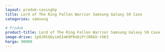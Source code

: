 ```yaml
---
layout: produk-casinghp
title: Lord of The Ring Fallen Warrior Samsung Galaxy S9 Case
categories: samsung

# Produk
product-title: Lord of The Ring Fallen Warrior Samsung Galaxy S9 Case
image-drive: 1p8J0tGDyim5Im69P9nDiPrlR6EU-tXK3
harga: 90000
---
```

